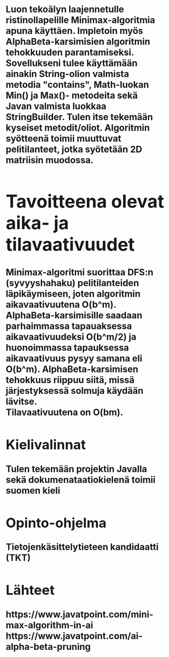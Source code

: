 <h1><Määrittelydokumentti/h1>
Luon tekoälyn laajennetulle ristinollapelille Minimax-algoritmia apuna käyttäen. Impletoin myös AlphaBeta-karsimisien algoritmin tehokkuuden parantamiseksi. </br>
Sovellukseni tulee käyttämään ainakin String-olion valmista metodia "contains", Math-luokan Min() ja Max()- metodeita sekä Javan valmista luokkaa StringBuilder. Tulen itse tekemään kyseiset metodit/oliot.
Algoritmin syötteenä toimii muuttuvat pelitilanteet, jotka syötetään 2D matriisin muodossa. 
<h1>Tavoitteena olevat aika- ja tilavaativuudet</h1>
Minimax-algoritmi suorittaa DFS:n (syvyyshahaku) pelitilanteiden läpikäymiseen, joten algoritmin aikavaativuutena O(b^m). AlphaBeta-karsimisille saadaan parhaimmassa tapauaksessa aikavaativuudeksi O(b^m/2) ja huonoimmassa tapauksessa aikavaativuus pysyy samana eli O(b^m). AlphaBeta-karsimisen tehokkuus riippuu siitä, missä järjestyksessä solmuja käydään lävitse. </br>
Tilavaativuutena on O(bm).

<h2>Kielivalinnat</h2>
Tulen tekemään projektin Javalla sekä dokumenataatiokielenä toimii suomen kieli  
<h2>Opinto-ohjelma</h2>
Tietojenkäsittelytieteen kandidaatti (TKT)
<h2>Lähteet</h2>
https://www.javatpoint.com/mini-max-algorithm-in-ai
https://www.javatpoint.com/ai-alpha-beta-pruning